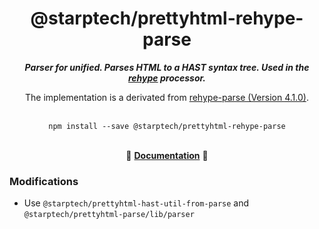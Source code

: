 <div align="center">
<h1>@starptech/prettyhtml-rehype-parse</h1>
<i><b>Parser for unified. Parses HTML to a HAST syntax tree. Used in the <a href="https://github.com/rehypejs/rehype">rehype</a> processor.</b></i>
<p>The implementation is a derivated from <a href="https://github.com/rehypejs/rehype/tree/master/packages/rehype-parse">rehype-parse (Version 4.1.0)</a>.</p>
</div>
<br>

<div align="center">
<code>npm install --save @starptech/prettyhtml-rehype-parse</code>
</div>
<br>

<p align="center">
  📖 <a href="https://github.com/rehypejs/rehype/tree/master/packages/rehype-parse"><b>Documentation</b></a> 📖
</p>

### Modifications

* Use `@starptech/prettyhtml-hast-util-from-parse` and `@starptech/prettyhtml-parse/lib/parser`
